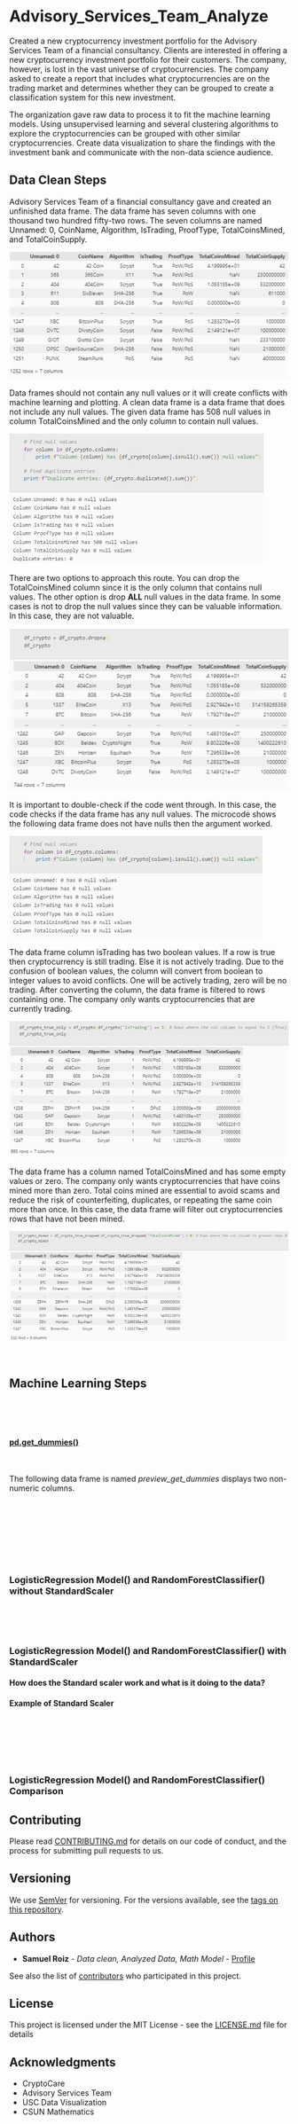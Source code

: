 # Advisory_Services_Team_Analyze

<p>
Created a new cryptocurrency investment portfolio for the Advisory Services Team of a financial consultancy. Clients are interested in offering a new cryptocurrency investment portfolio for their customers. The company, however, is lost in the vast universe of cryptocurrencies. The company asked to create a report that includes what cryptocurrencies are on the trading market and determines whether they can be grouped to create a classification system for this new investment. </p>
<p> The organization gave raw data to process it to fit the machine learning models. Using unsupervised learning and several clustering algorithms to explore the cryptocurrencies can be grouped with other similar cryptocurrencies. Create data visualization to share the findings with the investment bank and communicate with the non-data science audience. 
</p>

## Data Clean Steps

<p>
Advisory Services Team of a financial consultancy gave and created an unfinished data frame. The data frame has seven columns with one thousand two hundred fifty-two rows. The seven columns are named Unnamed: 0,	CoinName,	Algorithm,	IsTrading,	ProofType,	TotalCoinsMined, and	TotalCoinSupply.
</p>

![Given Dataframe](https://github.com/samuelroiz/Advisory_Services_Team_Analyze/blob/main/images/given_data_frame_from_crypto_company.png)

<p>
 Data frames should not contain any null values or it will create conflicts with machine learning and plotting. A clean data frame is a data frame that does not include any null values. The given data frame has 508 null values in column TotalCoinsMined and the only column to contain null values. 
 </p>
 
 ![Check null val. in data frame](https://github.com/samuelroiz/Advisory_Services_Team_Analyze/blob/main/images/data_cleaning_and_filter/check_null_val_and_duplicates.png)

<p>
There are two options to approach this route. You can drop the TotalCoinsMined column since it is the only column that contains null values. The other option is drop <b> ALL </b> null values in the data frame. In some cases is not to drop the null values since they can be valuable information. In this case, they are not valuable. 
</p>

![Null val. dropped](https://github.com/samuelroiz/Advisory_Services_Team_Analyze/blob/main/images/data_cleaning_and_filter/dropped_null_values.png)

<p>
It is important to double-check if the code went through. In this case, the code checks if the data frame has any null values. The microcode shows the following data frame does not have nulls then the argument worked. 
</p>

![Check null val. in data frame again](https://github.com/samuelroiz/Advisory_Services_Team_Analyze/blob/main/images/data_cleaning_and_filter/check_null_val_and_duplicates_again.png)

<p>
The data frame column isTrading has two boolean values. If a row is true then cryptocurrency is still trading. Else it is not actively trading. Due to the confusion of boolean values, the column will convert from boolean to integer values to avoid conflicts. One will be actively trading, zero will be no trading. After converting the column, the data frame is filtered to rows containing one. The company only wants cryptocurrencies that are currently trading. 
</p>

![Filter data frame of Crypto Currencies still trading](https://github.com/samuelroiz/Advisory_Services_Team_Analyze/blob/main/images/data_cleaning_and_filter/filter_dataframe_to_isTrading_1_only_aka_true_only.png)

<p>
The data frame has a column named TotalCoinsMined and has some empty values or zero. The company only wants cryptocurrencies that have coins mined more than zero. Total coins mined are essential to avoid scams and reduce the risk of counterfeiting, duplicates, or repeating the same coin more than once. In this case, the data frame will filter out cryptocurrencies rows that have not been mined. 
</p>

![Filter data frame of Crypto Mined greater than zero](https://github.com/samuelroiz/Advisory_Services_Team_Analyze/blob/main/images/data_cleaning_and_filter/filter_dataframe_to_crypto_mined_greater_than_0.png)

<p>

</p>

![]()

## Machine Learning Steps

<p>

</p>

![]()

![]()

<p>
 
</p>

<p>

</p>

#### <u> pd.get_dummies() </u>

<p>

</p> 

![]() <p> The following data frame is named <i> preview_get_dummies </i> displays two non-numeric columns. </p>

<p>

</p>

![]()

<p>

</p>

<p>

</p>

![]()

![]()

<p>

</p>

![]()

### LogisticRegression Model() and RandomForestClassifier() without StandardScaler


<p>

</p>

![]() 

<p>
 
</p>

<p>

</p>

![]()

<p>

</p>

### LogisticRegression Model() and RandomForestClassifier() with StandardScaler

#### How does the Standard scaler work and what is it doing to the data? 

<p> 
</p>

#### Example of Standard Scaler
<p>

</p>

<p>

  </p>

![]()

<p>

</p>

![]()

<p>

</p>

![]() 

<p>

</p>

### LogisticRegression Model() and RandomForestClassifier() Comparison

<p>

</p>

<p>
</p>



## Contributing

Please read [CONTRIBUTING.md](https://gist.github.com/samuelroiz/1af49ec9eea365bc845ba04c5071a976) for details on our code of conduct, and the process for submitting pull requests to us.

## Versioning

We use [SemVer](http://semver.org/) for versioning. For the versions available, see the [tags on this repository](https://github.com/your/project/tags). 

## Authors

* **Samuel Roiz** - *Data clean, Analyzed Data, Math Model* - [Profile](https://github.com/samuelroiz)

See also the list of [contributors](https://github.com/samuelroiz) who participated in this project.

## License

This project is licensed under the MIT License - see the [LICENSE.md](https://gist.github.com/samuelroiz/1af49ec9eea365bc845ba04c5071a976) file for details

## Acknowledgments

* CryptoCare
* Advisory Services Team 
* USC Data Visualization
* CSUN Mathematics

